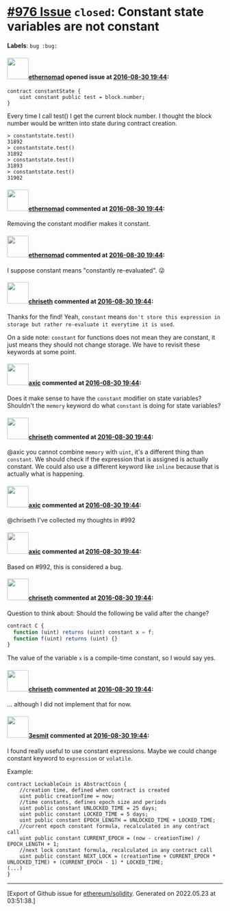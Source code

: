 # [\#976 Issue](https://github.com/ethereum/solidity/issues/976) `closed`: Constant state variables are not constant
**Labels**: `bug :bug:`


#### <img src="https://avatars.githubusercontent.com/u/161566?u=96fa92029184b2a4662eba932c535f39d9d29f1d&v=4" width="50">[ethernomad](https://github.com/ethernomad) opened issue at [2016-08-30 19:44](https://github.com/ethereum/solidity/issues/976):

```
contract constantState {
    uint constant public test = block.number;
}
```

Every time I call test() I get the current block number. I thought the block number would be written into state during contract creation.

```
> constantstate.test()
31892
> constantstate.test()
31892
> constantstate.test()
31893
> constantstate.test()
31902
```


#### <img src="https://avatars.githubusercontent.com/u/161566?u=96fa92029184b2a4662eba932c535f39d9d29f1d&v=4" width="50">[ethernomad](https://github.com/ethernomad) commented at [2016-08-30 19:44](https://github.com/ethereum/solidity/issues/976#issuecomment-243557485):

Removing the constant modifier makes it constant.

#### <img src="https://avatars.githubusercontent.com/u/161566?u=96fa92029184b2a4662eba932c535f39d9d29f1d&v=4" width="50">[ethernomad](https://github.com/ethernomad) commented at [2016-08-30 19:44](https://github.com/ethereum/solidity/issues/976#issuecomment-243558328):

I suppose constant means "constantly re-evaluated". :stuck_out_tongue_winking_eye:

#### <img src="https://avatars.githubusercontent.com/u/9073706?v=4" width="50">[chriseth](https://github.com/chriseth) commented at [2016-08-30 19:44](https://github.com/ethereum/solidity/issues/976#issuecomment-243589125):

Thanks for the find! Yeah, `constant` means `don't store this expression in storage but rather re-evaluate it everytime it is used`.

On a side note: `constant` for functions does not mean they are constant, it just means they should not change storage. We have to revisit these keywords at some point.

#### <img src="https://avatars.githubusercontent.com/u/20340?v=4" width="50">[axic](https://github.com/axic) commented at [2016-08-30 19:44](https://github.com/ethereum/solidity/issues/976#issuecomment-243631683):

Does it make sense to have the `constant` modifier on state variables? Shouldn't the `memory` keyword do what `constant` is doing for state variables?

#### <img src="https://avatars.githubusercontent.com/u/9073706?v=4" width="50">[chriseth](https://github.com/chriseth) commented at [2016-08-30 19:44](https://github.com/ethereum/solidity/issues/976#issuecomment-243918526):

@axic you cannot combine `memory` with `uint`, it's a different thing than `constant`. We should check if the expression that is assigned is actually constant. We could also use a different keyword like `inline` because that is actually what is happening.

#### <img src="https://avatars.githubusercontent.com/u/20340?v=4" width="50">[axic](https://github.com/axic) commented at [2016-08-30 19:44](https://github.com/ethereum/solidity/issues/976#issuecomment-244062619):

@chriseth I've collected my thoughts in #992

#### <img src="https://avatars.githubusercontent.com/u/20340?v=4" width="50">[axic](https://github.com/axic) commented at [2016-08-30 19:44](https://github.com/ethereum/solidity/issues/976#issuecomment-244825702):

Based on #992, this is considered a bug.

#### <img src="https://avatars.githubusercontent.com/u/9073706?v=4" width="50">[chriseth](https://github.com/chriseth) commented at [2016-08-30 19:44](https://github.com/ethereum/solidity/issues/976#issuecomment-283374890):

Question to think about: Should the following be valid after the change?
```js
contract C {
  function (uint) returns (uint) constant x = f;
  function f(uint) returns (uint) {}
}
```
The value of the variable `x` is a compile-time constant, so I would say yes.

#### <img src="https://avatars.githubusercontent.com/u/9073706?v=4" width="50">[chriseth](https://github.com/chriseth) commented at [2016-08-30 19:44](https://github.com/ethereum/solidity/issues/976#issuecomment-283432382):

... although I did not implement that for now.

#### <img src="https://avatars.githubusercontent.com/u/224810?u=9d4bdd31329b33f97dbee8e1e3e6f01fa1369d09&v=4" width="50">[3esmit](https://github.com/3esmit) commented at [2016-08-30 19:44](https://github.com/ethereum/solidity/issues/976#issuecomment-283983622):

I found really useful to use constant expressions. Maybe we could change constant keyword to `expression` or `volatile`. 

Example: 
```solidity
contract LockableCoin is AbstractCoin {
    //creation time, defined when contract is created
    uint public creationTime = now;
    //time constants, defines epoch size and periods
    uint public constant UNLOCKED_TIME = 25 days;
    uint public constant LOCKED_TIME = 5 days;
    uint public constant EPOCH_LENGTH = UNLOCKED_TIME + LOCKED_TIME;
    //current epoch constant formula, recalculated in any contract call
    uint public constant CURRENT_EPOCH = (now - creationTime) / EPOCH_LENGTH + 1;    
    //next lock constant formula, recalculated in any contract call
    uint public constant NEXT_LOCK = (creationTime + CURRENT_EPOCH * UNLOCKED_TIME) + (CURRENT_EPOCH - 1) * LOCKED_TIME;
(...)
}
```


-------------------------------------------------------------------------------



[Export of Github issue for [ethereum/solidity](https://github.com/ethereum/solidity). Generated on 2022.05.23 at 03:51:38.]
